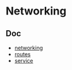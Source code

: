 # Networking

## Doc

* [networking](https://docs.openshift.org/latest/architecture/core_concepts/routes.html)
* [routes](https://docs.openshift.org/latest/architecture/core_concepts/routes.html)
* [service](https://docs.openshift.org/latest/architecture/core_concepts/pods_and_services.html#services)
